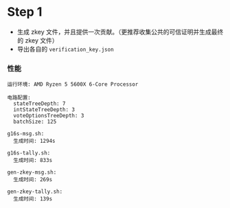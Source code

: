 # Step 1

- 生成 zkey 文件，并且提供一次贡献。（更推荐收集公共的可信证明并生成最终的 zkey 文件）
- 导出各自的 `verification_key.json`

### 性能

    运行环境: AMD Ryzen 5 5600X 6-Core Processor

    电路配置:
      stateTreeDepth: 7
      intStateTreeDepth: 3
      voteOptionsTreeDepth: 3
      batchSize: 125
    
    g16s-msg.sh:
      生成时间: 1294s
    
    g16s-tally.sh:
      生成时间: 833s
    
    gen-zkey-msg.sh:
      生成时间: 269s
    
    gen-zkey-tally.sh:
      生成时间: 139s
